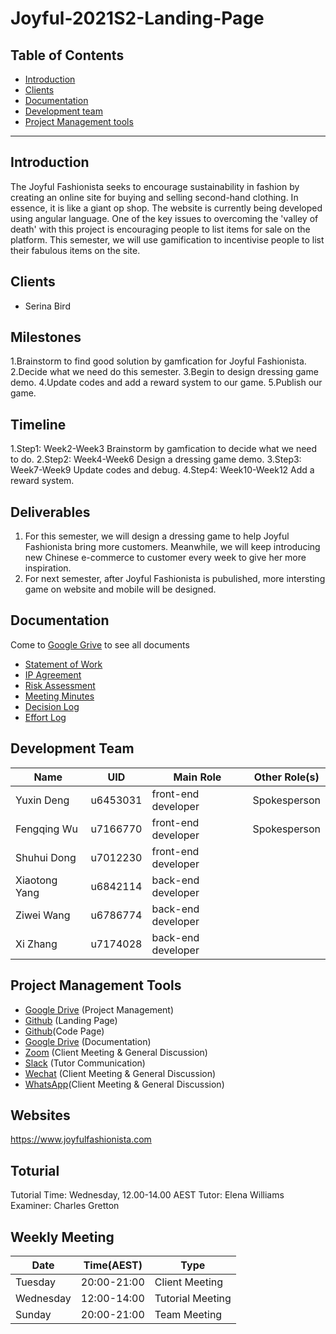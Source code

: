 # Joyful-2021S2-Landing-Page

## Table of Contents

  - <a href="#introduction">Introduction</a>
  - <a href="#clients">Clients</a>
  - <a href="#documentation">Documentation</a>
  - <a href="#development-team">Development team</a>
  - <a href="#project-management-tools">Project Management tools</a>

------

## Introduction

The Joyful Fashionista seeks to encourage sustainability in fashion by creating an online site for buying and selling second-hand clothing. In essence, it is like a giant op shop. The website is currently being developed using angular language. One of the key issues to overcoming the 'valley of death' with this project is encouraging people to list items for sale on the platform. This semester, we will use gamification to incentivise people to list their fabulous items on the site.


## Clients

* Serina Bird

## Milestones
1.Brainstorm to find good solution by gamfication for Joyful Fashionista.
2.Decide what we need do this semester.
3.Begin to design dressing game demo.
4.Update codes and add a reward system to our game.
5.Publish our game.

## Timeline
1.Step1: Week2-Week3 Brainstorm by gamfication to decide what we need to do.
2.Step2: Week4-Week6 Design a dressing game demo.
3.Step3: Week7-Week9 Update codes and debug.
4.Step4: Week10-Week12 Add a reward system.

## Deliverables
1. For this semester, we will design a dressing game to help Joyful Fashionista bring more customers. Meanwhile, we will keep introducing new Chinese e-commerce
to customer every week to give her more inspiration.
2. For next semester, after Joyful Fashionista is pubulished, more intersting game on website and mobile will be designed.

## Documentation 

Come to <a href="https://drive.google.com/drive/folders/1bM7bPwph3emiZHA4MKNawz3mOIQRuwcr">Google Grive</a> to see all documents

  - <a href="https://drive.google.com/drive/folders/1rGMV09DvLGUQj49l7cGAazYoBmpyBSZT">Statement of Work</a>
  - <a href="https://drive.google.com/drive/folders/1rGMV09DvLGUQj49l7cGAazYoBmpyBSZT">IP Agreement</a>
  - <a href="https://drive.google.com/drive/folders/1ZcHB7yqxaZ-Vj5rogNaCm3GCa_FjAzkv">Risk Assessment</a>
  - <a href="https://drive.google.com/drive/folders/1ucczkT4phnvoJPcNjaxpIVCvHBDNjDbB">Meeting Minutes</a>
  - <a href="https://drive.google.com/drive/folders/1YH3GgVKqmLInCZJAEVPa8LDwV5Z690Zq">Decision Log</a>
  - <a href="https://drive.google.com/drive/folders/15AAlkbmQxxp1Y-bnSmvliD4jJffaWwW3">Effort Log</a>


## Development Team

| Name              | UID      | Main Role           | Other Role(s)   |
| ----------------- | -------- | ------------------- | --------------- |
| Yuxin Deng        | u6453031 | front-end developer |  Spokesperson   |
| Fengqing Wu       | u7166770 | front-end developer |  Spokesperson   |
| Shuhui Dong       | u7012230 | front-end developer |                 |
| Xiaotong Yang     | u6842114 | back-end developer  |                 |
| Ziwei Wang        | u6786774 | back-end developer  |                 |
| Xi Zhang          | u7174028 | back-end developer  |                 |

## Project Management Tools

* [Google Drive](https://docs.google.com/spreadsheets/d/1uTVNq-TRriLyWGHdYeMivwb_OOpOsT9f/edit#gid=918628382) (Project Management)
* [Github](https://github.com/u6453031/Joyful/tree/main) (Landing Page)
* [Github](https://github.com/u6453031/Joyful---Game-code)(Code Page)
* [Google Drive](https://drive.google.com/drive/folders/1bM7bPwph3emiZHA4MKNawz3mOIQRuwcr) (Documentation)
* [Zoom](https://zoom.us) (Client Meeting & General Discussion)
* [Slack](https://app.slack.com/client/T01LSELGRL3/C01Q9FTLC04) (Tutor Communication)
* [Wechat](https://web.wechat.com/?lang=en) (Client Meeting & General Discussion)
* [WhatsApp](https://web.whatsapp.com)(Client Meeting & General Discussion)

## Websites
https://www.joyfulfashionista.com

## Toturial
Tutorial Time: Wednesday, 12.00-14.00 AEST
Tutor: Elena Williams
Examiner: Charles Gretton

## Weekly Meeting
| Date       | Time(AEST)| Type             | 
| -----------| --------  | --------------   |
| Tuesday    |20:00-21:00| Client Meeting   |
| Wednesday  |12:00-14:00| Tutorial Meeting | 
| Sunday     |20:00-21:00| Team Meeting     |



